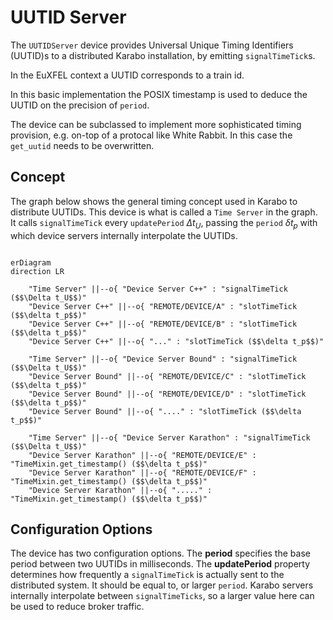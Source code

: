 # UUTID Server

The `UUTIDServer` device  provides Universal Unique Timing Identifiers (UUTID)s
to a distributed Karabo installation, by emitting `signalTimeTick`s.

In the EuXFEL context a UUTID corresponds to a train id.

In this basic implementation the POSIX timestamp is used to deduce the
UUTID on the precision of `period`.

The device can be subclassed to implement more sophisticated timing
provision, e.g. on-top of a protocal like White Rabbit. In this case
the `get_uutid` needs to be overwritten.

## Concept

The graph below shows the general timing concept used in Karabo to 
distribute UUTIDs. This device is what is called a `Time Server` in the
graph. It calls `signalTimeTick` every `updatePeriod` $\Delta t_U$, passing
the `period` $\delta t_p$ with which device servers internally interpolate the
UUTIDs.

``` mermaid

erDiagram
direction LR

    "Time Server" ||--o{ "Device Server C++" : "signalTimeTick ($$\Delta t_U$$)"
    "Device Server C++" ||--o{ "REMOTE/DEVICE/A" : "slotTimeTick ($$\delta t_p$$)"
    "Device Server C++" ||--o{ "REMOTE/DEVICE/B" : "slotTimeTick ($$\delta t_p$$)"
    "Device Server C++" ||--o{ "..." : "slotTimeTick ($$\delta t_p$$)"

    "Time Server" ||--o{ "Device Server Bound" : "signalTimeTick ($$\Delta t_U$$)"
    "Device Server Bound" ||--o{ "REMOTE/DEVICE/C" : "slotTimeTick ($$\delta t_p$$)"
    "Device Server Bound" ||--o{ "REMOTE/DEVICE/D" : "slotTimeTick ($$\delta t_p$$)"
    "Device Server Bound" ||--o{ "...." : "slotTimeTick ($$\delta t_p$$)"

    "Time Server" ||--o{ "Device Server Karathon" : "signalTimeTick ($$\Delta t_U$$)"
    "Device Server Karathon" ||--o{ "REMOTE/DEVICE/E" : "TimeMixin.get_timestamp() ($$\delta t_p$$)"
    "Device Server Karathon" ||--o{ "REMOTE/DEVICE/F" : "TimeMixin.get_timestamp() ($$\delta t_p$$)"
    "Device Server Karathon" ||--o{ "....." : "TimeMixin.get_timestamp() ($$\delta t_p$$)"
```

## Configuration Options

The device has two configuration options. The **period** specifies the
base period between two UUTIDs in milliseconds. The **updatePeriod**
property determines how frequently a `signalTimeTick` is actually sent to
the distributed system. It should be equal to, or larger `period`. Karabo
servers internally interpolate between `signalTimeTicks`, so a larger value
here can be used to reduce broker traffic.

